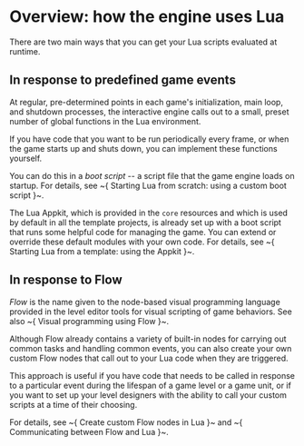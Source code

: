 # Overview: how the engine uses Lua

There are two main ways that you can get your Lua scripts evaluated at runtime.

## In response to predefined game events

At regular, pre-determined points in each game's initialization, main loop, and shutdown processes, the interactive engine calls out to a small, preset number of global functions in the Lua environment.

If you have code that you want to be run periodically every frame, or when the game starts up and shuts down, you can implement these functions yourself.

You can do this in a *boot script* -- a script file that the game engine loads on startup. For details, see ~{ Starting Lua from scratch: using a custom boot script }~.

The Lua Appkit, which is provided in the `core` resources and which is used by default in all the template projects, is already set up with a boot script that runs some helpful code for managing the game. You can extend or override these default modules with your own code. For details, see ~{ Starting Lua from a template: using the Appkit }~.

## In response to Flow

*Flow* is the name given to the node-based visual programming language provided in the level editor tools for visual scripting of game behaviors. See also ~{ Visual programming using Flow }~.

Although Flow already contains a variety of built-in nodes for carrying out common tasks and handling common events, you can also create your own custom Flow nodes that call out to your Lua code when they are triggered.

This approach is useful if you have code that needs to be called in response to a particular event during the lifespan of a game level or a game unit, or if you want to set up your level designers with the ability to call your custom scripts at a time of their choosing.

For details, see ~{ Create custom Flow nodes in Lua }~ and ~{ Communicating between Flow and Lua }~.

